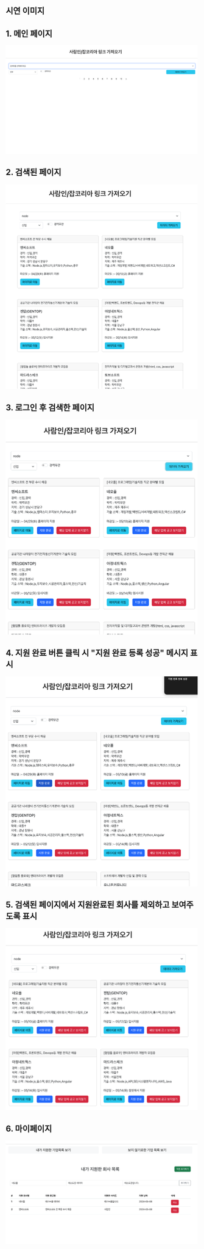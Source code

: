 ## 시연 이미지

## 1. 메인 페이지
<img src="1.png" alt="메인페이지">

## 2. 검색된 페이지
<img src="2.png" alt="검색페이지">

## 3. 로그인 후 검색한 페이지
<img src="3.png" alt="로그인 후 검색">

## 4. 지원 완료 버튼 클릭 시 "지원 완료 등록 성공" 메시지 표시
<img src="4.png" alt="지원 완료 버튼 클릭">

## 5. 검색된 페이지에서 지원완료된 회사를 제외하고 보여주도록 표시
<img src="5.png" alt="지원 완료된 회사 제외">

## 6. 마이페이지
<img src="6.png" alt="마이페이지">
